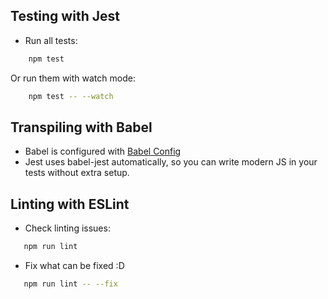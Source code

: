 
## Testing with Jest
* Run all tests: 
```bash
    npm test
```
 Or run them with watch mode:
```bash
    npm test -- --watch
```
## Transpiling with Babel
 * Babel is configured with [Babel Config](babel.config.js)
 * Jest uses babel-jest automatically, so you can write modern JS in your tests without extra setup.

## Linting with ESLint
 * Check linting issues:
 ```bash
    npm run lint
 ```
 * Fix what can be fixed :D
 ```bash
    npm run lint -- --fix
 ```
